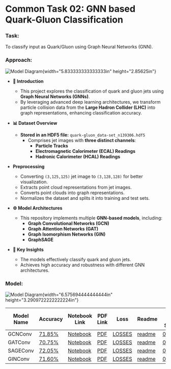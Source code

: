 # Common Task 02: GNN based Quark-Gluon Classification

### Task:  
To classify input as Quark/Gluon using Graph Neural Networks (GNN).

### Approach:  
![Model Diagram]((https://github.com/tanishmohokar/ML4SCI_25/raw/main/GNN_Classification_Common_Task_02/Pipeline.png)){width="5.833333333333333in" height="2.85625in"} 

- **🚀 Introduction**  
  - This project explores the classification of quark and gluon jets using **Graph Neural Networks (GNNs)**.  
  - By leveraging advanced deep learning architectures, we transform particle collision data from the **Large Hadron Collider (LHC)** into graph representations, enhancing classification accuracy.  

- **📊 Dataset Overview**  
  - **Stored in an HDF5 file:** `quark-gluon_data-set_n139306.hdf5`  
    - Comprises jet images with **three distinct channels**:  
      - **Particle Tracks**  
      - **Electromagnetic Calorimeter (ECAL) Readings**  
      - **Hadronic Calorimeter (HCAL) Readings**  

- **Preprocessing**  
  - Converting `(3,125,125)` jet image to `(3,128,128)` for better visualization.  
  - Extracts point cloud representations from jet images.  
  - Converts point clouds into graph representations.  
  - Normalizes the dataset and splits it into training and test sets.  

- **⚙️ Model Architectures**  
  - This repository implements multiple **GNN-based models**, including:  
    - **Graph Convolutional Networks (GCN)**  
    - **Graph Attention Networks (GAT)**  
    - **Graph Isomorphism Networks (GIN)**  
    - **GraphSAGE**  

- **🎯 Key Insights**  
  - The models effectively classify quark and gluon jets.  
  - Achieves high accuracy and robustness with different GNN architectures.  

### Model:  
![Model Diagram]((https://github.com/tanishmohokar/ML4SCI_25/blob/main/GNN_Classification_Common_Task_02/Pipeline.png)){width="6.575694444444444in" height="3.2909722222222224in"}  

| Model Name | Accuracy | Notebook Link | PDF Link | Loss | Readme | ROC AUC Score |
|------------|----------|---------------|----------|------|--------|--------------|
| GCNConv | [71.85%](https://github.com/tanishmohokar/ML4SCI_25/blob/main/GNN_Classification_Common_Task_02/GCNConv/Accuracy_GCN.png) | [Notebook](https://github.com/tanishmohokar/ML4SCI_25/blob/main/GNN_Classification_Common_Task_02/GCNConv/GCN_Model.ipynb) | [PDF](https://github.com/tanishmohokar/ML4SCI_25/blob/main/GNN_Classification_Common_Task_02/GCNConv/GCN_Model.pdf) | [LOSSES](https://github.com/tanishmohokar/ML4SCI_25/blob/main/GNN_Classification_Common_Task_02/GCNConv/Loss_GCN.png) | [readme](https://github.com/tanishmohokar/ML4SCI_25/blob/main/GNN_Classification_Common_Task_02/GCNConv/GCNConv.markdown) | [0.7819](https://github.com/tanishmohokar/ML4SCI_25/blob/main/GNN_Classification_Common_Task_02/GCNConv/ROC_GCN.png) |
| GATConv | [70.75%](https://github.com/tanishmohokar/ML4SCI_25/blob/main/GNN_Classification_Common_Task_02/GATConv/Accuracy_GAT.png) | [Notebook](https://github.com/tanishmohokar/ML4SCI_25/blob/main/GNN_Classification_Common_Task_02/GATConv/GAT_Model.ipynb) | [PDF](https://github.com/tanishmohokar/ML4SCI_25/blob/main/GNN_Classification_Common_Task_02/GATConv/GAT_Model.pdf) | [LOSSES](https://github.com/tanishmohokar/ML4SCI_25/blob/main/GNN_Classification_Common_Task_02/GATConv/Loss_GAT.png) | [readme](https://github.com/tanishmohokar/ML4SCI_25/blob/main/GNN_Classification_Common_Task_02/GATConv/GATConv.md) | [0.7637](https://github.com/tanishmohokar/ML4SCI_25/blob/main/GNN_Classification_Common_Task_02/GATConv/ROC_GAT.png) |
| SAGEConv | [72.05%](https://github.com/tanishmohokar/ML4SCI_25/blob/main/GNN_Classification_Common_Task_02/SAGEConv/Accuracy_SAGE.png) | [Notebook](https://github.com/tanishmohokar/ML4SCI_25/blob/main/GNN_Classification_Common_Task_02/SAGEConv/SAGE_Model.ipynb) | [PDF](https://github.com/tanishmohokar/ML4SCI_25/blob/main/GNN_Classification_Common_Task_02/SAGEConv/SAGE_Model.pdf) | [LOSSES](https://github.com/tanishmohokar/ML4SCI_25/blob/main/GNN_Classification_Common_Task_02/SAGEConv/Loss_SAGE.png) | [readme](https://github.com/tanishmohokar/ML4SCI_25/blob/main/GNN_Classification_Common_Task_02/SAGEConv/SAGEConv.md) | [0.7840](https://github.com/tanishmohokar/ML4SCI_25/blob/main/GNN_Classification_Common_Task_02/SAGEConv/ROC_SAGE.png) |
| GINConv | [71.60%](https://github.com/tanishmohokar/ML4SCI_25/blob/main/GNN_Classification_Common_Task_02/GINConv/Accuracy_GIN.png) | [Notebook](https://github.com/tanishmohokar/ML4SCI_25/blob/main/GNN_Classification_Common_Task_02/GINConv/GIN_Model.ipynb) | [PDF](https://github.com/tanishmohokar/ML4SCI_25/blob/main/GNN_Classification_Common_Task_02/GINConv/GIN_Model.pdf) | [LOSSES](https://github.com/tanishmohokar/ML4SCI_25/blob/main/GNN_Classification_Common_Task_02/GINConv/Loss_GIN.png) | [readme](https://github.com/tanishmohokar/ML4SCI_25/blob/main/GNN_Classification_Common_Task_02/GINConv/GINConv.md) | [0.7823](https://github.com/tanishmohokar/ML4SCI_25/blob/main/GNN_Classification_Common_Task_02/GINConv/ROC_GIN.png) |
